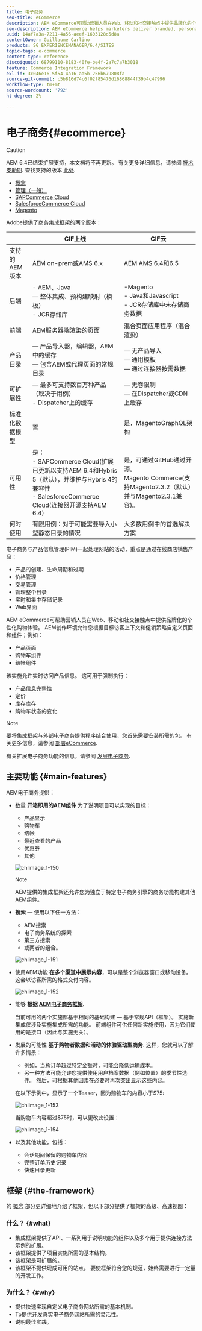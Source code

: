 ```yaml
---
title: 电子商务
seo-title: eCommerce
description: AEM eCommerce可帮助营销人员在Web、移动和社交接触点中提供品牌化的个性化购物体验。
seo-description: AEM eCommerce helps marketers deliver branded, personalized shopping experiences across web, mobile, and social touchpoints.
uuid: 14af7a3a-7211-4a56-aeef-1603128d5d8a
contentOwner: Guillaume Carlino
products: SG_EXPERIENCEMANAGER/6.4/SITES
topic-tags: e-commerce
content-type: reference
discoiquuid: 68799110-8183-40fe-be4f-2a7c7a7b3018
feature: Commerce Integration Framework
exl-id: 3c046e16-5f54-4a16-aa5b-256b679808fa
source-git-commit: c5b816d74c6f02f85476d16868844f39b4c47996
workflow-type: tm+mt
source-wordcount: '792'
ht-degree: 2%

---
```


# 电子商务{#ecommerce}

>[!CAUTION]
>
>AEM 6.4已结束扩展支持，本文档将不再更新。 有关更多详细信息，请参阅 [技术支助期](https://helpx.adobe.com/cn/support/programs/eol-matrix.html). 查找支持的版本 [此处](https://experienceleague.adobe.com/docs/).

* [概念](/help/sites-administering/concepts.md)
* [管理（一般）](/help/sites-administering/generic.md)
* [SAPCommerce Cloud](/help/sites-administering/sap-commerce-cloud.md)
* [SalesforceCommerce Cloud](https://github.com/adobe/commerce-salesforce)
* [Magento](https://www.adobe.io/apis/experiencecloud/commerce-integration-framework/integrations.html#!AdobeDocs/commerce-cif-documentation/master/integrations/02-AEM-Magento.md)

Adobe提供了商务集成框架的两个版本：

|  | CIF上线 | CIF云 |
|-------------------------|--------------------------------------------------------------------------------------------------------------------------------------------------------------------------------------------------------|------------------------------------------------------------------------------------------------------------------------|
| 支持的 AEM 版本 | AEM on-prem或AMS 6.x | AEM AMS 6.4和6.5 |
| 后端 | - AEM、Java <br>  — 整体集成、预构建映射（模板）<br> - JCR存储库 | -Magento <br>- Java和Javascript <br>- JCR存储库中未存储商务数据 |
| 前端 | AEM服务器端渲染的页面 | 混合页面应用程序（混合渲染） |
| 产品目录 |  — 产品导入器，编辑器，AEM中的缓存 <br> — 包含AEM或代理页面的常规目录 |  — 无产品导入 <br> — 通用模板 <br> — 通过连接器按需数据 |
| 可扩展性 |  — 最多可支持数百万种产品（取决于用例） <br> - Dispatcher上的缓存 |  — 无卷限制 <br> — 在Dispatcher或CDN上缓存 |
| 标准化数据模型 | 否 | 是，MagentoGraphQL架构 |
| 可用性 | 是：<br> - SAPCommerce Cloud(扩展已更新以支持AEM 6.4和Hybris 5（默认），并维护与Hybris 4的兼容性 <br>- SalesforceCommerce Cloud(连接器开源支持AEM 6.4) | 是，可通过GitHub通过开源。 <br> Magento Commerce(支持Magento2.3.2（默认）并与Magento2.3.1兼容)。 |
| 何时使用 | 有限用例：对于可能需要导入小型静态目录的情况 | 大多数用例中的首选解决方案 |

电子商务与产品信息管理(PIM)一起处理网站的活动，重点是通过在线商店销售产品：

* 产品的创建、生命周期和过期
* 价格管理
* 交易管理
* 管理整个目录
* 实时和集中存储记录
* Web界面

AEM eCommerce可帮助营销人员在Web、移动和社交接触点中提供品牌化的个性化购物体验。 AEM创作环境允许您根据目标访客上下文和促销策略自定义页面和组件；例如：

* 产品页面
* 购物车组件
* 结帐组件

该实施允许实时访问产品信息。 这可用于强制执行：

* 产品信息完整性
* 定价
* 库存库存
* 购物车状态的变化

>[!NOTE]
>
>要将集成框架与外部电子商务提供程序结合使用，您首先需要安装所需的包。 有关更多信息，请参阅 [部署eCommerce](/help/sites-deploying/ecommerce.md).
>
>有关扩展电子商务功能的信息，请参阅 [发展电子商务](/help/sites-developing/ecommerce.md).

## 主要功能 {#main-features}

AEM电子商务提供：

* 数量 **开箱即用的AEM组件** 为了说明项目可以实现的目标：

   * 产品显示
   * 购物车
   * 结帐
   * 最近查看的产品
   * 优惠券
   * 其他

   ![chlimage_1-150](assets/chlimage_1-150.png)

   >[!NOTE]
   >
   >AEM提供的集成框架还允许您为独立于特定电子商务引擎的商务功能构建其他AEM组件。

* **搜索**  — 使用以下任一方法：

   * AEM搜索
   * 电子商务系统的探索
   * 第三方搜索
   * 或两者的组合。

   ![chlimage_1-151](assets/chlimage_1-151.png)

* 使用AEM功能 **在多个渠道中展示内容**，可以是整个浏览器窗口或移动设备。 这会以访客所需的格式交付内容。

   ![chlimage_1-152](assets/chlimage_1-152.png)

* 能够 **根据 [AEM电子商务框架](#the-framework)**.

   当前可用的两个实施都基于相同的基础构建 — 基于常规API（框架）。 实施新集成仅涉及实施集成所需的功能。 前端组件可供任何新实施使用，因为它们使用的是接口（因此与实施无关）。

* 发展的可能性 **基于购物者数据和活动的体验驱动型商务**. 这样，您就可以了解许多情景：

   * 例如，当总订单超过特定金额时，可能会降低运输成本。
   * 另一种方法可能允许您提供使用用户档案数据（例如位置）的季节性选件。 然后，可根据其他因素在必要时再次突出显示这些内容。

   在以下示例中，显示了一个Teaser，因为购物车的内容小于$75:

   ![chlimage_1-153](assets/chlimage_1-153.png)

   当购物车内容超过$75时，可以更改此设置：

   ![chlimage_1-154](assets/chlimage_1-154.png)

* 以及其他功能，包括：

   * 会话期间保留的购物车内容
   * 完整订单历史记录
   * 快速目录更新

## 框架 {#the-framework}

的 [概念](/help/sites-administering/concepts.md) 部分更详细地介绍了框架，但以下部分提供了框架的高级、高速视图：

### 什么？ {#what}

* 集成框架提供了API、一系列用于说明功能的组件以及多个用于提供连接方法示例的扩展。
* 该框架提供了项目实施所需的基本结构。
* 该框架是可扩展的。
* 该框架不提供现成可用的站点。 要使框架符合您的规范，始终需要进行一定量的开发工作。

### 为什么？ {#why}

* 提供快速实现自定义电子商务网站所需的基本机制。
* Tp提供开发真实电子商务网站所需的灵活性。
* 说明最佳实践。
